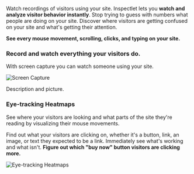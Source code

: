Watch recordings of visitors using your site. Inspectlet lets you __watch and analyze visitor behavior instantly__. Stop trying to guess with numbers what people are doing on your site. Discover where visitors are getting confused on your site and what's getting their attention.

__See every mouse movement, scrolling, clicks, and typing on your site.__


### Record and watch everything your visitors do.

With screen capture you can watch someone using your site.

![Screen Capture](/images/apps/inspectlet/screen-capture-image.png "Watch recordings of visitors using your site.")



Description and picture.

### Eye-tracking Heatmaps

See where your visitors are looking and what parts of the site they're reading by visualizing their mouse movements.

Find out what your visitors are clicking on, whether it's a button, link, an image, or text they expected to be a link. Immediately see what's working and what isn't. __Figure out which "buy now" button visitors are clicking more.__



![Eye-tracking Heatmaps](/images/apps/inspectlet/heatmaps-eyetracking2.png "Eye-tracking heatmaps - Inspectlet")

